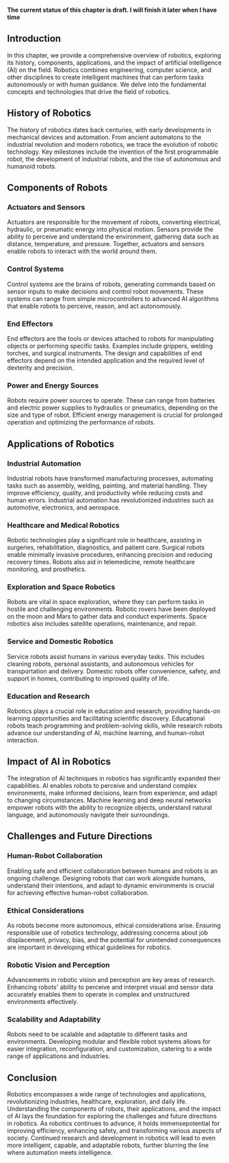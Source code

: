 **The current status of this chapter is draft. I will finish it later when I have time**

Introduction
------------

In this chapter, we provide a comprehensive overview of robotics, exploring its history, components, applications, and the impact of artificial intelligence (AI) on the field. Robotics combines engineering, computer science, and other disciplines to create intelligent machines that can perform tasks autonomously or with human guidance. We delve into the fundamental concepts and technologies that drive the field of robotics.

History of Robotics
-------------------

The history of robotics dates back centuries, with early developments in mechanical devices and automation. From ancient automatons to the industrial revolution and modern robotics, we trace the evolution of robotic technology. Key milestones include the invention of the first programmable robot, the development of industrial robots, and the rise of autonomous and humanoid robots.

Components of Robots
--------------------

### Actuators and Sensors

Actuators are responsible for the movement of robots, converting electrical, hydraulic, or pneumatic energy into physical motion. Sensors provide the ability to perceive and understand the environment, gathering data such as distance, temperature, and pressure. Together, actuators and sensors enable robots to interact with the world around them.

### Control Systems

Control systems are the brains of robots, generating commands based on sensor inputs to make decisions and control robot movements. These systems can range from simple microcontrollers to advanced AI algorithms that enable robots to perceive, reason, and act autonomously.

### End Effectors

End effectors are the tools or devices attached to robots for manipulating objects or performing specific tasks. Examples include grippers, welding torches, and surgical instruments. The design and capabilities of end effectors depend on the intended application and the required level of dexterity and precision.

### Power and Energy Sources

Robots require power sources to operate. These can range from batteries and electric power supplies to hydraulics or pneumatics, depending on the size and type of robot. Efficient energy management is crucial for prolonged operation and optimizing the performance of robots.

Applications of Robotics
------------------------

### Industrial Automation

Industrial robots have transformed manufacturing processes, automating tasks such as assembly, welding, painting, and material handling. They improve efficiency, quality, and productivity while reducing costs and human errors. Industrial automation has revolutionized industries such as automotive, electronics, and aerospace.

### Healthcare and Medical Robotics

Robotic technologies play a significant role in healthcare, assisting in surgeries, rehabilitation, diagnostics, and patient care. Surgical robots enable minimally invasive procedures, enhancing precision and reducing recovery times. Robots also aid in telemedicine, remote healthcare monitoring, and prosthetics.

### Exploration and Space Robotics

Robots are vital in space exploration, where they can perform tasks in hostile and challenging environments. Robotic rovers have been deployed on the moon and Mars to gather data and conduct experiments. Space robotics also includes satellite operations, maintenance, and repair.

### Service and Domestic Robotics

Service robots assist humans in various everyday tasks. This includes cleaning robots, personal assistants, and autonomous vehicles for transportation and delivery. Domestic robots offer convenience, safety, and support in homes, contributing to improved quality of life.

### Education and Research

Robotics plays a crucial role in education and research, providing hands-on learning opportunities and facilitating scientific discovery. Educational robots teach programming and problem-solving skills, while research robots advance our understanding of AI, machine learning, and human-robot interaction.

Impact of AI in Robotics
------------------------

The integration of AI techniques in robotics has significantly expanded their capabilities. AI enables robots to perceive and understand complex environments, make informed decisions, learn from experience, and adapt to changing circumstances. Machine learning and deep neural networks empower robots with the ability to recognize objects, understand natural language, and autonomously navigate their surroundings.

Challenges and Future Directions
--------------------------------

### Human-Robot Collaboration

Enabling safe and efficient collaboration between humans and robots is an ongoing challenge. Designing robots that can work alongside humans, understand their intentions, and adapt to dynamic environments is crucial for achieving effective human-robot collaboration.

### Ethical Considerations

As robots become more autonomous, ethical considerations arise. Ensuring responsible use of robotics technology, addressing concerns about job displacement, privacy, bias, and the potential for unintended consequences are important in developing ethical guidelines for robotics.

### Robotic Vision and Perception

Advancements in robotic vision and perception are key areas of research. Enhancing robots' ability to perceive and interpret visual and sensor data accurately enables them to operate in complex and unstructured environments effectively.

### Scalability and Adaptability

Robots need to be scalable and adaptable to different tasks and environments. Developing modular and flexible robot systems allows for easier integration, reconfiguration, and customization, catering to a wide range of applications and industries.

Conclusion
----------

Robotics encompasses a wide range of technologies and applications, revolutionizing industries, healthcare, exploration, and daily life. Understanding the components of robots, their applications, and the impact of AI lays the foundation for exploring the challenges and future directions in robotics. As robotics continues to advance, it holds immensepotential for improving efficiency, enhancing safety, and transforming various aspects of society. Continued research and development in robotics will lead to even more intelligent, capable, and adaptable robots, further blurring the line where automation meets intelligence.
